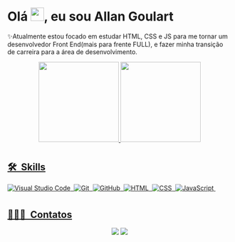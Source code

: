 <h1 align="left">Olá <img src="https://raw.githubusercontent.com/kaueMarques/kaueMarques/master/hi.gif" height="30" width="30px">, eu sou Allan Goulart</h1>

✨Atualmente estou focado em estudar HTML, CSS e JS para me tornar um desenvolvedor Front End(mais para frente FULL), 
e fazer minha transição de carreira para a área  de desenvolvimento. 

<div align="center">
  <a href="https://github.com/allancgoulart">
  <img height="180em" src="https://github-readme-stats.vercel.app/api?username=allancgoulart&show_icons=true&theme=blueberry&include_all_commits=true&count_private=true"/>
  <img height="180em" src="https://github-readme-stats.vercel.app/api/top-langs/?username=allancgoulart&layout=compact&langs_count=7&theme=blueberry"/>
</div>

  #
 ## 🛠 &nbsp;Skills
 
![Visual Studio Code](https://img.shields.io/badge/-Visual%20Studio%20Code-05122A?style=flat&logo=visual-studio-code&logoColor=007ACC)&nbsp;
![Git](https://img.shields.io/badge/-Git-05122A?style=flat&logo=git)&nbsp;
![GitHub](https://img.shields.io/badge/-GitHub-05122A?style=flat&logo=github)&nbsp;
![HTML](https://img.shields.io/badge/-HTML-05122A?style=flat&logo=HTML5)&nbsp;
![CSS](https://img.shields.io/badge/-CSS-05122A?style=flat&logo=CSS3&logoColor=1572B6)&nbsp;
![JavaScript](https://img.shields.io/badge/-JavaScript-05122A?style=flat&logo=javascript)&nbsp;

<!-- ![React](https://img.shields.io/badge/-React-05122A?style=flat&logo=react)&nbsp; -->

  #
  ## 👨🏽‍🦲 &nbsp;Contatos
<div align="center">  
  <a href = "mailto:allancgoulart@gmail.com"><img src="https://img.shields.io/badge/-Gmail-%23333?style=for-the-badge&logo=gmail&logoColor=white" target="_blank"></a>
  <a href="https://www.linkedin.com/in/allan-goulart-365a461b4/" target="_blank"><img src="https://img.shields.io/badge/-LinkedIn-%230077B5?style=for-the-badge&logo=linkedin&logoColor=white" target="_blank"></a> 
</div>
